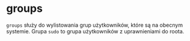 # groups
`groups` służy do wylistowania grup użytkowników, które są na obecnym systemie. Grupa `sudo` to grupa użytkowników z uprawnieniami do roota.
